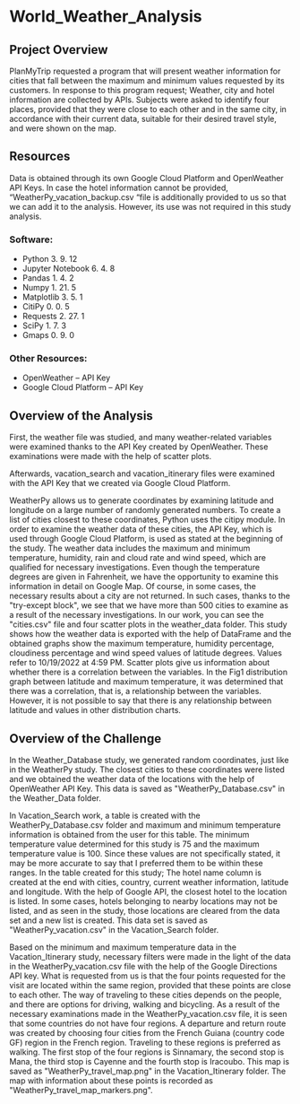 # World_Weather_Analysis

## Project Overview
PlanMyTrip requested a program that will present weather information for cities that fall between the maximum and minimum values requested by its customers. In response to this program request; Weather, city and hotel information are collected by APIs. Subjects were asked to identify four places, provided that they were close to each other and in the same city, in accordance with their current data, suitable for their desired travel style, and were shown on the map.

## Resources
Data is obtained through its own Google Cloud Platform and OpenWeather API Keys. In case the hotel information cannot be provided, “WeatherPy_vacation_backup.csv “file is additionally provided to us so that we can add it to the analysis. However, its use was not required in this study analysis.

### Software:
- Python 3. 9. 12
- Jupyter Notebook 6. 4. 8
- Pandas 1. 4. 2
- Numpy 1. 21. 5
- Matplotlib 3. 5. 1
- CitiPy 0. 0. 5
- Requests 2. 27. 1  
- SciPy 1. 7. 3
- Gmaps 0. 9. 0

### Other Resources:
- OpenWeather – API Key
- Google Cloud Platform – API Key

## Overview of the Analysis

First, the weather file was studied, and many weather-related variables were examined thanks to the API Key created by OpenWeather. These examinations were made with the help of scatter plots.

Afterwards, vacation_search and vacation_itinerary files were examined with the API Key that we created via Google Cloud Platform.

WeatherPy allows us to generate coordinates by examining latitude and longitude on a large number of randomly generated numbers. To create a list of cities closest to these coordinates, Python uses the citipy module. In order to examine the weather data of these cities, the API Key, which is used through Google Cloud Platform, is used as stated at the beginning of the study. The weather data includes the maximum and minimum temperature, humidity, rain and cloud rate and wind speed, which are qualified for necessary investigations. Even though the temperature degrees are given in Fahrenheit, we have the opportunity to examine this information in detail on Google Map. Of course, in some cases, the necessary results about a city are not returned. In such cases, thanks to the "try-except block", we see that we have more than 500 cities to examine as a result of the necessary investigations. In our work, you can see the "cities.csv" file and four scatter plots in the weather_data folder. This study shows how the weather data is exported with the help of DataFrame and the obtained graphs show the maximum temperature, humidity percentage, cloudiness percentage and wind speed values of latitude degrees. Values refer to 10/19/2022 at 4:59 PM. Scatter plots give us information about whether there is a correlation between the variables. In the Fig1 distribution graph between latitude and maximum temperature, it was determined that there was a correlation, that is, a relationship between the variables. However, it is not possible to say that there is any relationship between latitude and values in other distribution charts.

## Overview of the Challenge 

In the Weather_Database study, we generated random coordinates, just like in the WeatherPy study. The closest cities to these coordinates were listed and we obtained the weather data of the locations with the help of OpenWeather API Key. This data is saved as "WeatherPy_Database.csv" in the Weather_Data folder.

In Vacation_Search work, a table is created with the WeatherPy_Database.csv folder and maximum and minimum temperature information is obtained from the user for this table. The minimum temperature value determined for this study is 75 and the maximum temperature value is 100. Since these values are not specifically stated, it may be more accurate to say that I preferred them to be within these ranges. In the table created for this study; The hotel name column is created at the end with cities, country, current weather information, latitude and longitude. With the help of Google API, the closest hotel to the location is listed. In some cases, hotels belonging to nearby locations may not be listed, and as seen in the study, those locations are cleared from the data set and a new list is created. This data set is saved as "WeatherPy_vacation.csv" in the Vacation_Search folder.

Based on the minimum and maximum temperature data in the Vacation_Itinerary study, necessary filters were made in the light of the data in the WeatherPy_vacation.csv file with the help of the Google Directions API key. What is requested from us is that the four points requested for the visit are located within the same region, provided that these points are close to each other. The way of traveling to these cities depends on the people, and there are options for driving, walking and bicycling. As a result of the necessary examinations made in the WeatherPy_vacation.csv file, it is seen that some countries do not have four regions. A departure and return route was created by choosing four cities from the French Guiana (country code GF) region in the French region. Traveling to these regions is preferred as walking. The first stop of the four regions is Sinnamary, the second stop is Mana, the third stop is Cayenne and the fourth stop is Iracoubo. This map is saved as "WeatherPy_travel_map.png" in the Vacation_Itinerary folder. The map with information about these points is recorded as "WeatherPy_travel_map_markers.png".


